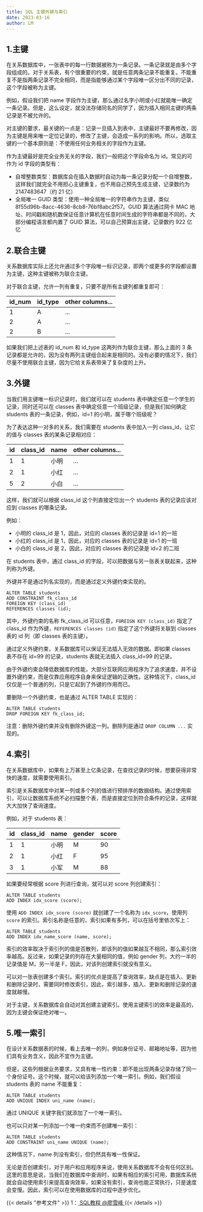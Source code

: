 ```yaml
---
title: SQL 主键外键与索引
date: 2023-03-16
author: LM
---
```


## 1.主键

在关系数据库中，一张表中的每一行数据被称为一条记录。一条记录就是由多个字段组成的。对于关系表，有个很重要的约束，就是任意两条记录不能重复。不能重复不是指两条记录不完全相同，而是指能够通过某个字段唯一区分出不同的记录，这个字段被称为主键。

例如，假设我们把 name 字段作为主键，那么通过名字小明或小红就能唯一确定一条记录。但是，这么设定，就没法存储同名的同学了，因为插入相同主键的两条记录是不被允许的。

对主键的要求，最关键的一点是：记录一旦插入到表中，主键最好不要再修改，因为主键是用来唯一定位记录的，修改了主键，会造成一系列的影响。所以，选取主键的一个基本原则是：不使用任何业务相关的字段作为主键。

作为主键最好是完全业务无关的字段，我们一般把这个字段命名为 id。常见的可作为 id 字段的类型有：

- 自增整数类型：数据库会在插入数据时自动为每一条记录分配一个自增整数，这样我们就完全不用担心主键重复，也不用自己预先生成主键，记录数约为2147483647（约 21 亿）
- 全局唯一 GUID 类型：使用一种全局唯一的字符串作为主键，类似 8f55d96b-8acc-4636-8cb8-76bf8abc2f57。GUID 算法通过网卡 MAC 地址、时间戳和随机数保证任意计算机在任意时间生成的字符串都是不同的，大部分编程语言都内置了 GUID 算法，可以自己预算出主键，记录数约 922 亿亿

## 2.联合主键

关系数据库实际上还允许通过多个字段唯一标识记录，即两个或更多的字段都设置为主键，这种主键被称为联合主键。

对于联合主键，允许一列有重复，只要不是所有主键列都重复即可：

| id_num | id_type | other columns... |
| :----- | :------ | :--------------- |
| 1      | A       | ...              |
| 2      | A       | ...              |
| 2      | B       | ...              |

如果我们把上述表的 id_num 和 id_type 这两列作为联合主键，那么上面的 3 条记录都是允许的，因为没有两列主键组合起来是相同的。没有必要的情况下，我们尽量不使用联合主键，因为它给关系表带来了复杂度的上升。

## 3.外键

当我们用主键唯一标识记录时，我们就可以在 students 表中确定任意一个学生的记录，同时还可以在 classes 表中确定任意一个班级记录，但是我们如何确定students 表的一条记录，例如，id=1 的小明，属于哪个班级呢？

为了表达这种一对多的关系，我们需要在 students 表中加入一列 class_id，让它的值与 classes 表的某条记录相对应：

| id   | class_id | name | other columns... |
| :--- | :------- | :--- | :--------------- |
| 1    | 1        | 小明 | ...              |
| 2    | 1        | 小红 | ...              |
| 5    | 2        | 小白 | ...              |

这样，我们就可以根据 class_id 这个列直接定位出一个 students 表的记录应该对应到 classes 的哪条记录。

例如：

- 小明的 class_id 是 1，因此，对应的 classes 表的记录是 id=1 的一班
- 小红的 class_id 是 1，因此，对应的 classes 表的记录是 id=1 的一班
- 小白的 class_id 是 2，因此，对应的 classes 表的记录是 id=2 的二班

在 students 表中，通过 class_id 的字段，可以把数据与另一张表关联起来，这种列称为外键。

外键并不是通过列名实现的，而是通过定义外键约束实现的。

```
ALTER TABLE students
ADD CONSTRAINT fk_class_id
FOREIGN KEY (class_id)
REFERENCES classes (id);
```

其中，外键约束的名称 fk_class_id 可以任意，`FOREIGN KEY (class_id)` 指定了 class_id 作为外键，`REFERENCES classes (id)` 指定了这个外键将关联到 classes 表的 id 列（即 classes 表的主键）。

通过定义外键约束，关系数据库可以保证无法插入无效的数据。即如果 classes 表不存在 id=99 的记录，students 表就无法插入 class_id=99 的记录。

由于外键约束会降低数据库的性能，大部分互联网应用程序为了追求速度，并不设置外键约束，而是仅靠应用程序自身来保证逻辑的正确性。这种情况下，class_id 仅仅是一个普通的列，只是它起到了外键的作用而已。

要删除一个外键约束，也是通过 ALTER TABLE 实现的：

```
ALTER TABLE students
DROP FOREIGN KEY fk_class_id;
```

注意：删除外键约束并没有删除外键这一列。删除列是通过 `DROP COLUMN ...` 实现的。

## 4.索引

在关系数据库中，如果有上万甚至上亿条记录，在查找记录的时候，想要获得非常快的速度，就需要使用索引。

索引是关系数据库中对某一列或多个列的值进行预排序的数据结构。通过使用索引，可以让数据库系统不必扫描整个表，而是直接定位到符合条件的记录，这样就大大加快了查询速度。

例如，对于 students 表：

| id   | class_id | name | gender | score |
| :--- | :------- | :--- | :----- | :---- |
| 1    | 1        | 小明 | M      | 90    |
| 2    | 1        | 小红 | F      | 95    |
| 3    | 1        | 小军 | M      | 88    |

如果要经常根据 score 列进行查询，就可以对 score 列创建索引：

```
ALTER TABLE students
ADD INDEX idx_score (score);
```

使用 `ADD INDEX idx_score (score)` 就创建了一个名称为 `idx_score`，使用列 `score` 的索引。索引名称是任意的，索引如果有多列，可以在括号里依次写上：

```
ALTER TABLE students
ADD INDEX idx_name_score (name, score);
```

索引的效率取决于索引列的值是否散列，即该列的值如果越互不相同，那么索引效率越高。反过来，如果记录的列存在大量相同的值，例如 gender 列，大约一半的记录值是 M，另一半是 F，因此，对该列创建索引就没有意义。

可以对一张表创建多个索引。索引的优点是提高了查询效率，缺点是在插入、更新和删除记录时，需要同时修改索引，因此，索引越多，插入、更新和删除记录的速度就越慢。

对于主键，关系数据库会自动对其创建主键索引。使用主键索引的效率是最高的，因为主键会保证绝对唯一。

## 5.唯一索引

在设计关系数据表的时候，看上去唯一的列，例如身份证号、邮箱地址等，因为他们具有业务含义，因此不宜作为主键。

但是，这些列根据业务要求，又具有唯一性约束：即不能出现两条记录存储了同一个身份证号。这个时候，就可以给该列添加一个唯一索引。例如，我们假设 students 表的 name 不能重复：

```
ALTER TABLE students
ADD UNIQUE INDEX uni_name (name);
```

通过 UNIQUE 关键字我们就添加了一个唯一索引。

也可以只对某一列添加一个唯一约束而不创建唯一索引：

```
ALTER TABLE students
ADD CONSTRAINT uni_name UNIQUE (name);
```

这种情况下，name 列没有索引，但仍然具有唯一性保证。

无论是否创建索引，对于用户和应用程序来说，使用关系数据库不会有任何区别。这里的意思是说，当我们在数据库中查询时，如果有相应的索引可用，数据库系统就会自动使用索引来提高查询效率，如果没有索引，查询也能正常执行，只是速度会变慢。因此，索引可以在使用数据库的过程中逐步优化。

{{< details "参考文件" >}} 
1：[ SQL教程 @廖雪峰 ](https://www.liaoxuefeng.com/wiki/1177760294764384)
{{< /details >}}